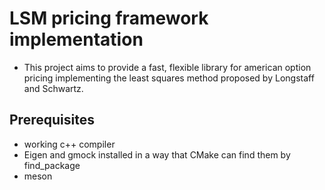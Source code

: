 # LSM pricing framework implementation 
- This project aims to provide a fast, flexible library for american option pricing implementing the least squares method proposed by Longstaff and Schwartz.

## Prerequisites
- working c++ compiler
- Eigen and gmock installed in a way that CMake can find them by find_package
- meson

